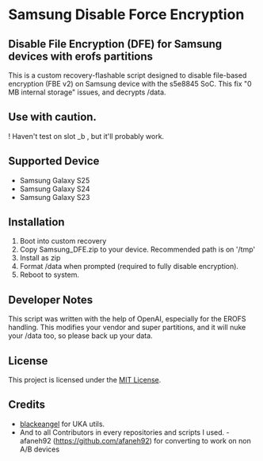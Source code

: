 # Samsung Disable Force Encryption
## Disable File Encryption (DFE) for Samsung devices with erofs partitions
This is a custom recovery-flashable script designed to disable file-based encryption (FBE v2) on Samsung device with the s5e8845 SoC. This fix "0 MB internal storage" issues, and decrypts /data.

## Use with caution.
! Haven't test on slot _b , but it'll probably work.
## Supported Device
- Samsung Galaxy S25
- Samsung Galaxy S24
- Samsung Galaxy S23


## Installation
1. Boot into custom recovery
2. Copy Samsung_DFE.zip to your device. Recommended path is on '/tmp'
3. Install as zip
4. Format /data when prompted (required to fully disable encryption).
5. Reboot to system.

## Developer Notes
This script was written with the help of OpenAI, especially for the EROFS handling.
This modifies your vendor and super partitions, and it will nuke your /data too, so please back up your data.

## License
This project is licensed under the [MIT License](https://github.com/Lyinceer/SM-A556E_DFE/blob/main/LICENSE).

## Credits
- [blackeangel](https://github.com/blackeangel) for UKA utils.
- And to all Contributors in every repositories and scripts I used.
-afaneh92 (https://github.com/afaneh92) for converting to work on non A/B devices

